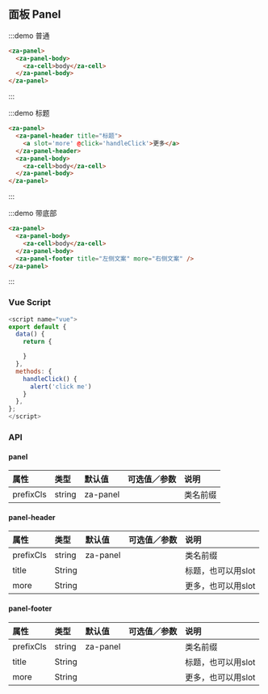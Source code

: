 ## 面板 Panel

:::demo 普通
```html
<za-panel>
  <za-panel-body>
    <za-cell>body</za-cell>
  </za-panel-body>
</za-panel>
```
:::

:::demo 标题
```html
<za-panel>
  <za-panel-header title="标题">
    <a slot='more' @click='handleClick'>更多</a>
  </za-panel-header>
  <za-panel-body>
    <za-cell>body</za-cell>
  </za-panel-body>
</za-panel>
```
:::

:::demo 带底部
```html
<za-panel>
  <za-panel-body>
    <za-cell>body</za-cell>
  </za-panel-body>
  <za-panel-footer title="左侧文案" more="右侧文案" />
</za-panel>

```
:::

### Vue Script
```javascript
<script name="vue">
export default {
  data() {
    return {

    }
  },
  methods: {
    handleClick() {
      alert('click me')
    }
  },
};
</script>
```

### API

#### panel

| 属性 | 类型 | 默认值 | 可选值／参数 | 说明 |
| :--- | :--- | :--- | :--- | :--- |
| prefixCls | string | za-panel | | 类名前缀 |


#### panel-header

| 属性 | 类型 | 默认值 | 可选值／参数 | 说明 |
| :--- | :--- | :--- | :--- | :--- |
| prefixCls | string | za-panel | | 类名前缀 |
| title | String | | | 标题，也可以用slot |
| more | String | | | 更多，也可以用slot |


#### panel-footer

| 属性 | 类型 | 默认值 | 可选值／参数 | 说明 |
| :--- | :--- | :--- | :--- | :--- |
| prefixCls | string | za-panel | | 类名前缀 |
| title | String | | | 标题，也可以用slot |
| more | String | | | 更多，也可以用slot |